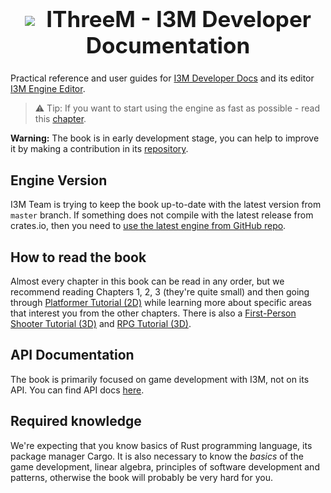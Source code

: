 <h1 align="center" style="font-size: 2.5em;">
  <img src="./Developer-Docs/IThreeM-Favicon.png" style="vertical-align: middle; margin-right: 10px;">
  <strong>IThreeM - I3M Developer Documentation</strong>
</h1>

Practical reference and user guides for [I3M Developer Docs](https://github.com/IThreeM/I3M-Developer-Docs) and its editor [I3M Engine Editor](https://github.com/IThreeM/I3M-Engine-Core/tree/main/editor).

> ⚠️ Tip: If you want to start using the engine as fast as possible - read this [chapter](./beginning/scripting.md).

**Warning:** The book is in early development stage, you can help to improve it by making a contribution in its
[repository](https://github.com/IThreeM/I3M-Developer-Docs).

## Engine Version

I3M Team is trying to keep the book up-to-date with the latest version from `master` branch. If something does not
compile with the latest release from crates.io, then you need to
[use the latest engine from GitHub repo](./beginning/scripting.md#using-the-latest-engine-version).

## How to read the book

Almost every chapter in this book can be read in any order, but we recommend reading Chapters 1, 2, 3 (they're quite small)
and then going through [Platformer Tutorial (2D)](./tutorials/platformer/part1.md) while learning more about specific
areas that interest you from the other chapters. There is also a [First-Person Shooter Tutorial (3D)](tutorials/fps/tutorial-1/fps-tutorial.md)
and [RPG Tutorial (3D)](./tutorials/rpg/intro.md).

## API Documentation

The book is primarily focused on game development with I3M, not on its API. You can find API docs
[here](https://docs.rs/i3m/latest/i3m/).

## Required knowledge

We're expecting that you know basics of Rust programming language, its package manager Cargo. It is also necessary
to know the _basics_ of the game development, linear algebra, principles of software development and patterns,
otherwise the book will probably be very hard for you.
